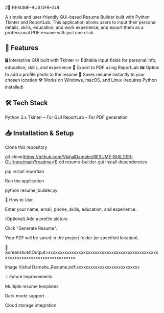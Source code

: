 #📄 RESUME-BUILDER-GUI

A simple and user-friendly GUI-based Resume Builder built with Python Tkinter and ReportLab.
This application allows users to input their personal details, skills, education, and work experience, and export them as a professional PDF resume with just one click.

## 🚀 Features

🖥 Interactive GUI built with Tkinter
✏ Editable input fields for personal info, education, skills, and experience
📂 Export to PDF using ReportLab
🖼 Option to add a profile photo to the resume
💾 Saves resume instantly to your chosen location
🛠 Works on Windows, macOS, and Linux (requires Python installed)
## 🛠 Tech Stack

Python 3.x
Tkinter – For GUI
ReportLab – For PDF generation
## 📥 Installation & Setup

Clone this repository

git clone(https://github.com/VishalDamahe/RESUME-BUILDER-GUI/new/main?readme=1)
cd resume-builder-gui
Install dependencies

pip install reportlab

Run the application

python resume_builder.py

📜 How to Use

Enter your name, email, phone, skills, education, and experience.

(Optional) Add a profile picture.

Click "Generate Resume".

Your PDF will be saved in the project folder (or specified location).

📸 Screenshots\Output>xxxxxxxxxxxxxxxxxxxxxxxxxxxxxxxxxxxxxxxxxxxxxxxxxxxxxxxxxxxxxxxxxxxxxxxxxxxxx

image
Vishal Damahe_Resume.pdf:xxxxxxxxxxxxxxxxxxxxxxxxxxx

💡 Future Improvements

Multiple resume templates

Dark mode support

Cloud storage integration
